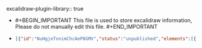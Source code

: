 excalidraw-plugin-library:: true

- #+BEGIN_IMPORTANT
  This file is used to store excalidraw information, Please do not manually edit this file.
  #+END_IMPORTANT
- ```json
  [{"id":"NuHgjeTonimChcAeP8GMV","status":"unpublished","elements":[{"type":"line","version":64,"versionNonce":1456905250,"isDeleted":false,"id":"b0LGhLU7vxwAEQSOv-4x-","fillStyle":"hachure","strokeWidth":1,"strokeStyle":"solid","roughness":1,"opacity":100,"angle":0,"x":591.8055572509766,"y":203.4358139038086,"strokeColor":"#1e1e1e","backgroundColor":"transparent","width":0.267425537109375,"height":499.6719970703125,"seed":226427454,"groupIds":[],"frameId":null,"roundness":{"type":2},"boundElements":[],"updated":1697013439256,"link":null,"locked":false,"startBinding":null,"endBinding":null,"lastCommittedPoint":null,"startArrowhead":null,"endArrowhead":null,"points":[[0,0],[-0.267425537109375,499.6719970703125]]},{"type":"line","version":206,"versionNonce":478818046,"isDeleted":false,"id":"p8MvdNPPGRo7DijIkcv4w","fillStyle":"hachure","strokeWidth":1,"strokeStyle":"solid","roughness":1,"opacity":100,"angle":0,"x":592.7362823486328,"y":701.7884140014648,"strokeColor":"#1e1e1e","backgroundColor":"transparent","width":807.2880859375,"height":3.66571044921875,"seed":1830816382,"groupIds":[],"frameId":null,"roundness":{"type":2},"boundElements":[],"updated":1697013439256,"link":null,"locked":false,"startBinding":null,"endBinding":null,"lastCommittedPoint":null,"startArrowhead":null,"endArrowhead":null,"points":[[0,0],[807.2880859375,3.66571044921875]]},{"type":"text","version":56,"versionNonce":1806878690,"isDeleted":false,"id":"1eSgSKkeqU-Dgm5d-Lqy4","fillStyle":"hachure","strokeWidth":1,"strokeStyle":"solid","roughness":1,"opacity":100,"angle":0,"x":1421.6006622314453,"y":756.3927841186523,"strokeColor":"#1e1e1e","backgroundColor":"transparent","width":84.49990844726562,"height":25,"seed":2079722174,"groupIds":[],"frameId":null,"roundness":null,"boundElements":[],"updated":1697013439256,"link":null,"locked":false,"fontSize":20,"fontFamily":1,"text":"Quantity","textAlign":"left","verticalAlign":"top","containerId":null,"originalText":"Quantity","lineHeight":1.25,"baseline":16},{"type":"text","version":49,"versionNonce":1940365118,"isDeleted":false,"id":"JGAAX-uwlCxT9hcuWnNjE","fillStyle":"hachure","strokeWidth":1,"strokeStyle":"solid","roughness":1,"opacity":100,"angle":0,"x":469.10963439941406,"y":199.5154800415039,"strokeColor":"#1e1e1e","backgroundColor":"transparent","width":47.17994689941406,"height":25,"seed":2023883518,"groupIds":[],"frameId":null,"roundness":null,"boundElements":[],"updated":1697013439256,"link":null,"locked":false,"fontSize":20,"fontFamily":1,"text":"Price","textAlign":"left","verticalAlign":"top","containerId":null,"originalText":"Price","lineHeight":1.25,"baseline":16},{"type":"text","version":37,"versionNonce":926841634,"isDeleted":false,"id":"BdoNO60aZiPJbmp31NdxH","fillStyle":"hachure","strokeWidth":1,"strokeStyle":"solid","roughness":1,"opacity":100,"angle":0,"x":529.4579772949219,"y":245.244873046875,"strokeColor":"#1e1e1e","backgroundColor":"transparent","width":25.15997314453125,"height":25,"seed":2056325054,"groupIds":[],"frameId":null,"roundness":null,"boundElements":[],"updated":1697013439256,"link":null,"locked":false,"fontSize":20,"fontFamily":1,"text":"45","textAlign":"left","verticalAlign":"top","containerId":null,"originalText":"45","lineHeight":1.25,"baseline":16},{"type":"text","version":27,"versionNonce":1045676030,"isDeleted":false,"id":"IWDS2KhSXcyKH4BWiG8K4","fillStyle":"hachure","strokeWidth":1,"strokeStyle":"solid","roughness":1,"opacity":100,"angle":0,"x":527.139892578125,"y":323.78924560546875,"strokeColor":"#1e1e1e","backgroundColor":"transparent","width":26.559982299804688,"height":25,"seed":538966142,"groupIds":[],"frameId":null,"roundness":null,"boundElements":[],"updated":1697013439257,"link":null,"locked":false,"fontSize":20,"fontFamily":1,"text":"40","textAlign":"left","verticalAlign":"top","containerId":null,"originalText":"40","lineHeight":1.25,"baseline":16},{"type":"text","version":49,"versionNonce":1371981538,"isDeleted":false,"id":"6Lqvj8f4I8cXSCsXThe0w","fillStyle":"hachure","strokeWidth":1,"strokeStyle":"solid","roughness":1,"opacity":100,"angle":0,"x":528.5551147460938,"y":402.8841247558594,"strokeColor":"#1e1e1e","backgroundColor":"transparent","width":25.979965209960938,"height":25,"seed":1715708222,"groupIds":[],"frameId":null,"roundness":null,"boundElements":[],"updated":1697013439257,"link":null,"locked":false,"fontSize":20,"fontFamily":1,"text":"35","textAlign":"left","verticalAlign":"top","containerId":null,"originalText":"35","lineHeight":1.25,"baseline":16},{"type":"text","version":41,"versionNonce":1422891682,"isDeleted":false,"id":"vHST6ayQNWUPgnmvQKIwH","fillStyle":"hachure","strokeWidth":1,"strokeStyle":"solid","roughness":1,"opacity":100,"angle":0,"x":526.1866455078125,"y":485.5668640136719,"strokeColor":"#1e1e1e","backgroundColor":"transparent","width":27.379974365234375,"height":25,"seed":2095954082,"groupIds":[],"frameId":null,"roundness":null,"boundElements":[],"updated":1697013439257,"link":null,"locked":false,"fontSize":20,"fontFamily":1,"text":"30","textAlign":"left","verticalAlign":"top","containerId":null,"originalText":"30","lineHeight":1.25,"baseline":16},{"type":"text","version":39,"versionNonce":1434867838,"isDeleted":false,"id":"841p4Okx83ZhuZbmmG7b_","fillStyle":"hachure","strokeWidth":1,"strokeStyle":"solid","roughness":1,"opacity":100,"angle":0,"x":523.8744201660156,"y":579.613525390625,"strokeColor":"#1e1e1e","backgroundColor":"transparent","width":26.5999755859375,"height":25,"seed":920589054,"groupIds":[],"frameId":null,"roundness":null,"boundElements":[],"updated":1697013439257,"link":null,"locked":false,"fontSize":20,"fontFamily":1,"text":"25","textAlign":"left","verticalAlign":"top","containerId":null,"originalText":"25","lineHeight":1.25,"baseline":16},{"type":"text","version":32,"versionNonce":1862792802,"isDeleted":false,"id":"AvQoS-T828eZcLRvuvYEX","fillStyle":"hachure","strokeWidth":1,"strokeStyle":"solid","roughness":1,"opacity":100,"angle":0,"x":607.751220703125,"y":730.0991821289062,"strokeColor":"#1e1e1e","backgroundColor":"transparent","width":41.759979248046875,"height":25,"seed":922262334,"groupIds":[],"frameId":null,"roundness":null,"boundElements":[],"updated":1697013439257,"link":null,"locked":false,"fontSize":20,"fontFamily":1,"text":"200","textAlign":"left","verticalAlign":"top","containerId":null,"originalText":"200","lineHeight":1.25,"baseline":16},{"type":"text","version":45,"versionNonce":1583519934,"isDeleted":false,"id":"6ftbUzecpkW7sCPAxw5LQ","fillStyle":"hachure","strokeWidth":1,"strokeStyle":"solid","roughness":1,"opacity":100,"angle":0,"x":732.812744140625,"y":734.27978515625,"strokeColor":"#1e1e1e","backgroundColor":"transparent","width":40.79997253417969,"height":25,"seed":499697534,"groupIds":[],"frameId":null,"roundness":null,"boundElements":[],"updated":1697013439257,"link":null,"locked":false,"fontSize":20,"fontFamily":1,"text":"240","textAlign":"left","verticalAlign":"top","containerId":null,"originalText":"240","lineHeight":1.25,"baseline":16},{"type":"text","version":52,"versionNonce":557767202,"isDeleted":false,"id":"YAksP4vOImbQqIBL9OAGL","fillStyle":"hachure","strokeWidth":1,"strokeStyle":"solid","roughness":1,"opacity":100,"angle":0,"x":870.4518432617188,"y":732.3433227539062,"strokeColor":"#1e1e1e","backgroundColor":"transparent","width":43.29997253417969,"height":25,"seed":1473283390,"groupIds":[],"frameId":null,"roundness":null,"boundElements":[],"updated":1697013439257,"link":null,"locked":false,"fontSize":20,"fontFamily":1,"text":"280","textAlign":"left","verticalAlign":"top","containerId":null,"originalText":"280","lineHeight":1.25,"baseline":16},{"type":"text","version":39,"versionNonce":978112766,"isDeleted":false,"id":"pDWTnGP3ikYTzwhqVpdCk","fillStyle":"hachure","strokeWidth":1,"strokeStyle":"solid","roughness":1,"opacity":100,"angle":0,"x":1006.5452270507812,"y":733.4299926757812,"strokeColor":"#1e1e1e","backgroundColor":"transparent","width":41.619964599609375,"height":25,"seed":915156770,"groupIds":[],"frameId":null,"roundness":null,"boundElements":[],"updated":1697013439257,"link":null,"locked":false,"fontSize":20,"fontFamily":1,"text":"320","textAlign":"left","verticalAlign":"top","containerId":null,"originalText":"320","lineHeight":1.25,"baseline":16},{"type":"text","version":44,"versionNonce":2053326306,"isDeleted":false,"id":"h3wc0HbPBq_DeH9JGK-30","fillStyle":"hachure","strokeWidth":1,"strokeStyle":"solid","roughness":1,"opacity":100,"angle":0,"x":1132.4799194335938,"y":733.9320068359375,"strokeColor":"#1e1e1e","backgroundColor":"transparent","width":40.179962158203125,"height":25,"seed":1830881826,"groupIds":[],"frameId":null,"roundness":null,"boundElements":[],"updated":1697013439257,"link":null,"locked":false,"fontSize":20,"fontFamily":1,"text":"360","textAlign":"left","verticalAlign":"top","containerId":null,"originalText":"360","lineHeight":1.25,"baseline":16},{"type":"text","version":42,"versionNonce":1401174434,"isDeleted":false,"id":"TRDn0SQdwc8OW7sbCWo-2","fillStyle":"hachure","strokeWidth":1,"strokeStyle":"solid","roughness":1,"opacity":100,"angle":0,"x":1271.1741943359375,"y":734.0596923828125,"strokeColor":"#1e1e1e","backgroundColor":"transparent","width":40.319976806640625,"height":25,"seed":1515534370,"groupIds":[],"frameId":null,"roundness":null,"boundElements":[],"updated":1697013439257,"link":null,"locked":false,"fontSize":20,"fontFamily":1,"text":"400","textAlign":"left","verticalAlign":"top","containerId":null,"originalText":"400","lineHeight":1.25,"baseline":16},{"type":"freedraw","version":4,"versionNonce":1590249918,"isDeleted":false,"id":"EMsW1JSjZqXwlHUMaxdi5","fillStyle":"hachure","strokeWidth":1,"strokeStyle":"solid","roughness":1,"opacity":100,"angle":0,"x":631.014892578125,"y":257.5401306152344,"strokeColor":"#1971c2","backgroundColor":"transparent","width":0.0001,"height":0.0001,"seed":1211709438,"groupIds":[],"frameId":null,"roundness":null,"boundElements":[],"updated":1697013439257,"link":null,"locked":false,"points":[[0,0],[0.0001,0.0001]],"lastCommittedPoint":null,"simulatePressure":true,"pressures":[]},{"type":"freedraw","version":4,"versionNonce":1150794018,"isDeleted":false,"id":"Q7MAY6Yi1OLfWlKlTiQaw","fillStyle":"hachure","strokeWidth":1,"strokeStyle":"solid","roughness":1,"opacity":100,"angle":0,"x":631.014892578125,"y":257.5401306152344,"strokeColor":"#1971c2","backgroundColor":"transparent","width":0.0001,"height":0.0001,"seed":1495048866,"groupIds":[],"frameId":null,"roundness":null,"boundElements":[],"updated":1697013439257,"link":null,"locked":false,"points":[[0,0],[0.0001,0.0001]],"lastCommittedPoint":null,"simulatePressure":true,"pressures":[]},{"type":"freedraw","version":36,"versionNonce":1018520062,"isDeleted":false,"id":"nETDQVFFQVvPpDurBsMD3","fillStyle":"hachure","strokeWidth":1,"strokeStyle":"solid","roughness":1,"opacity":100,"angle":0,"x":631.014892578125,"y":256.73779296875,"strokeColor":"#1971c2","backgroundColor":"transparent","width":15.41534423828125,"height":17.283920288085938,"seed":1000018110,"groupIds":[],"frameId":null,"roundness":null,"boundElements":[],"updated":1697013439257,"link":null,"locked":false,"points":[[0,0],[0,-0.310211181640625],[0.72027587890625,-1.0305328369140625],[0.72027587890625,-1.9434051513671875],[0.72027587890625,-2.6637115478515625],[1.3157958984375,-3.25921630859375],[1.86138916015625,-3.25921630859375],[5.69830322265625,-3.25921630859375],[8.25146484375,-3.25921630859375],[9.82757568359375,-1.6830902099609375],[7.2886962890625,3.05242919921875],[5.64837646484375,3.05242919921875],[3.31982421875,4.682037353515625],[0.7452392578125,6.354461669921875],[-0.15692138671875,7.256622314453125],[-1.982666015625,7.256622314453125],[-2.61383056640625,7.256622314453125],[-3.9332275390625,4.924530029296875],[-5.5877685546875,-3.6871337890625],[-5.5877685546875,-7.8556671142578125],[-5.5877685546875,-8.69366455078125],[-5.5877685546875,-9.574432373046875],[-4.66424560546875,-10.027297973632812],[-0.83087158203125,-6.6183013916015625],[0.83795166015625,-3.2806243896484375],[0.83795166015625,-1.8221588134765625],[0.83795166015625,0.68109130859375],[0.83795166015625,4.025909423828125],[0.83795166015625,4.6927490234375],[2.043212890625,4.200653076171875],[2.043212890625,2.242950439453125],[2.043212890625,0.566986083984375],[0,0]],"lastCommittedPoint":null,"simulatePressure":true,"pressures":[]},{"type":"freedraw","version":9,"versionNonce":491275490,"isDeleted":false,"id":"dvmzFduePktUr1-t5QNee","fillStyle":"hachure","strokeWidth":4,"strokeStyle":"solid","roughness":1,"opacity":100,"angle":0,"x":629.520751953125,"y":256.02105712890625,"strokeColor":"#1971c2","backgroundColor":"transparent","width":2.51751708984375,"height":1.9255828857421875,"seed":673466850,"groupIds":[],"frameId":null,"roundness":null,"boundElements":[],"updated":1697013439257,"link":null,"locked":false,"points":[[0,0],[0.470703125,-0.4742584228515625],[1.63677978515625,-1.0448150634765625],[2.089599609375,-1.4976806640625],[2.51751708984375,-1.9255828857421875],[0,0]],"lastCommittedPoint":null,"simulatePressure":true,"pressures":[]},{"type":"freedraw","version":4,"versionNonce":1844736574,"isDeleted":false,"id":"AB2ShiOixFMZwLbDHSDuu","fillStyle":"hachure","strokeWidth":4,"strokeStyle":"solid","roughness":1,"opacity":100,"angle":0,"x":668.3463134765625,"y":337.6695251464844,"strokeColor":"#1971c2","backgroundColor":"transparent","width":0.0001,"height":0.0001,"seed":812075234,"groupIds":[],"frameId":null,"roundness":null,"boundElements":[],"updated":1697013439257,"link":null,"locked":false,"points":[[0,0],[0.0001,0.0001]],"lastCommittedPoint":null,"simulatePressure":true,"pressures":[]},{"type":"freedraw","version":3,"versionNonce":1909422782,"isDeleted":false,"id":"kwQaWHtDiCGkqSJjMP3W6","fillStyle":"hachure","strokeWidth":4,"strokeStyle":"solid","roughness":1,"opacity":100,"angle":0,"x":768.8226928710938,"y":414.9247741699219,"strokeColor":"#1971c2","backgroundColor":"transparent","width":0.0001,"height":0.0001,"seed":2103933566,"groupIds":[],"frameId":null,"roundness":null,"boundElements":[],"updated":1697013441790,"link":null,"locked":false,"points":[[0,0],[0.0001,0.0001]],"lastCommittedPoint":null,"simulatePressure":true,"pressures":[]},{"type":"freedraw","version":3,"versionNonce":305513442,"isDeleted":false,"id":"v8DrrWTVcKQBSsXm3U5d3","fillStyle":"hachure","strokeWidth":4,"strokeStyle":"solid","roughness":1,"opacity":100,"angle":0,"x":905.9637451171875,"y":493.6242370605469,"strokeColor":"#1971c2","backgroundColor":"transparent","width":0.0001,"height":0.0001,"seed":1896421410,"groupIds":[],"frameId":null,"roundness":null,"boundElements":[],"updated":1697013456822,"link":null,"locked":false,"points":[[0,0],[0.0001,0.0001]],"lastCommittedPoint":null,"simulatePressure":true,"pressures":[]},{"type":"freedraw","version":3,"versionNonce":107957118,"isDeleted":false,"id":"BjTNP_Xx9tHHfl6i4JDZ5","fillStyle":"hachure","strokeWidth":4,"strokeStyle":"solid","roughness":1,"opacity":100,"angle":0,"x":1186.1044921875,"y":611.2312622070312,"strokeColor":"#1971c2","backgroundColor":"transparent","width":0.0001,"height":0.0001,"seed":669147966,"groupIds":[],"frameId":null,"roundness":null,"boundElements":[],"updated":1697013470659,"link":null,"locked":false,"points":[[0,0],[0.0001,0.0001]],"lastCommittedPoint":null,"simulatePressure":true,"pressures":[]},{"type":"freedraw","version":3,"versionNonce":374535970,"isDeleted":false,"id":"MzHJJuNpgLsUjFKR9yxXM","fillStyle":"hachure","strokeWidth":4,"strokeStyle":"solid","roughness":1,"opacity":100,"angle":0,"x":1186.1044921875,"y":611.2312622070312,"strokeColor":"#1971c2","backgroundColor":"transparent","width":0.0001,"height":0.0001,"seed":1402712930,"groupIds":[],"frameId":null,"roundness":null,"boundElements":[],"updated":1697013471374,"link":null,"locked":false,"points":[[0,0],[0.0001,0.0001]],"lastCommittedPoint":null,"simulatePressure":true,"pressures":[]},{"type":"freedraw","version":3,"versionNonce":1456460862,"isDeleted":false,"id":"c3cATlywEBKFdvNafVpRw","fillStyle":"hachure","strokeWidth":4,"strokeStyle":"solid","roughness":1,"opacity":100,"angle":0,"x":1018.2147827148438,"y":243.88629150390625,"strokeColor":"#e03131","backgroundColor":"transparent","width":0.0001,"height":0.0001,"seed":1708459006,"groupIds":[],"frameId":null,"roundness":null,"boundElements":[],"updated":1697013504748,"link":null,"locked":false,"points":[[0,0],[0.0001,0.0001]],"lastCommittedPoint":null,"simulatePressure":true,"pressures":[]},{"type":"freedraw","version":3,"versionNonce":1847456354,"isDeleted":false,"id":"WCAiqBp5VuYj4RfkK3e81","fillStyle":"hachure","strokeWidth":4,"strokeStyle":"solid","roughness":1,"opacity":100,"angle":0,"x":1007.1319580078125,"y":332.28857421875,"strokeColor":"#e03131","backgroundColor":"transparent","width":0.0001,"height":0.0001,"seed":502601378,"groupIds":[],"frameId":null,"roundness":null,"boundElements":[],"updated":1697013517650,"link":null,"locked":false,"points":[[0,0],[0.0001,0.0001]],"lastCommittedPoint":null,"simulatePressure":true,"pressures":[]},{"type":"freedraw","version":3,"versionNonce":1158419710,"isDeleted":false,"id":"Oq-SZ_Co47pZAaLo9yBIq","fillStyle":"hachure","strokeWidth":4,"strokeStyle":"solid","roughness":1,"opacity":100,"angle":0,"x":965.6355590820312,"y":406.8979187011719,"strokeColor":"#e03131","backgroundColor":"transparent","width":0.0001,"height":0.0001,"seed":12213438,"groupIds":[],"frameId":null,"roundness":null,"boundElements":[],"updated":1697013530841,"link":null,"locked":false,"points":[[0,0],[0.0001,0.0001]],"lastCommittedPoint":null,"simulatePressure":true,"pressures":[]},{"type":"freedraw","version":3,"versionNonce":1342944674,"isDeleted":false,"id":"sC-v3lS3KVj1ayTG4VOt4","fillStyle":"hachure","strokeWidth":4,"strokeStyle":"solid","roughness":1,"opacity":100,"angle":0,"x":905.9922485351562,"y":496.337890625,"strokeColor":"#e03131","backgroundColor":"transparent","width":0.0001,"height":0.0001,"seed":1898594786,"groupIds":[],"frameId":null,"roundness":null,"boundElements":[],"updated":1697013546010,"link":null,"locked":false,"points":[[0,0],[0.0001,0.0001]],"lastCommittedPoint":null,"simulatePressure":true,"pressures":[]},{"type":"freedraw","version":3,"versionNonce":85921214,"isDeleted":false,"id":"O1-tomHaAFWdIUjlqFNvF","fillStyle":"hachure","strokeWidth":4,"strokeStyle":"solid","roughness":1,"opacity":100,"angle":0,"x":635.6362915039062,"y":584.900634765625,"strokeColor":"#e03131","backgroundColor":"transparent","width":0.0001,"height":0.0001,"seed":1340960126,"groupIds":[],"frameId":null,"roundness":null,"boundElements":[],"updated":1697013555680,"link":null,"locked":false,"points":[[0,0],[0.0001,0.0001]],"lastCommittedPoint":null,"simulatePressure":true,"pressures":[]},{"type":"text","version":2,"versionNonce":464692734,"isDeleted":false,"id":"fer-a2gTUGmPEbTDGSmwP","fillStyle":"hachure","strokeWidth":4,"strokeStyle":"solid","roughness":1,"opacity":100,"angle":0,"x":1078.250244140625,"y":222.53724670410156,"strokeColor":"#e03131","backgroundColor":"transparent","width":12.159988403320312,"height":25,"seed":711996706,"groupIds":[],"frameId":null,"roundness":null,"boundElements":[],"updated":1697013587212,"link":null,"locked":false,"fontSize":20,"fontFamily":1,"text":"S","textAlign":"left","verticalAlign":"top","containerId":null,"originalText":"S","lineHeight":1.25,"baseline":16},{"type":"text","version":2,"versionNonce":1583010978,"isDeleted":false,"id":"iVlD70bXR3DWZMAVLcOy0","fillStyle":"hachure","strokeWidth":4,"strokeStyle":"solid","roughness":1,"opacity":100,"angle":0,"x":1244.735107421875,"y":571.9171752929688,"strokeColor":"#1971c2","backgroundColor":"transparent","width":15.599990844726562,"height":25,"seed":78198334,"groupIds":[],"frameId":null,"roundness":null,"boundElements":[],"updated":1697013594345,"link":null,"locked":false,"fontSize":20,"fontFamily":1,"text":"D","textAlign":"left","verticalAlign":"top","containerId":null,"originalText":"D","lineHeight":1.25,"baseline":16}],"created":1697013876333},{"id":"xnu8rZ63GS7dc46tRP41F","status":"unpublished","elements":[{"type":"line","version":58,"versionNonce":2053096603,"isDeleted":false,"id":"qfu1Rr4Y57uQNsQ3juU5c","fillStyle":"hachure","strokeWidth":1,"strokeStyle":"solid","roughness":1,"opacity":100,"angle":0,"x":504.52874755859375,"y":171.87646484375,"strokeColor":"#1e1e1e","backgroundColor":"transparent","width":0.267425537109375,"height":499.6719970703125,"seed":1957521077,"groupIds":[],"frameId":null,"roundness":{"type":2},"boundElements":[],"updated":1696407540394,"link":null,"locked":false,"startBinding":null,"endBinding":null,"lastCommittedPoint":null,"startArrowhead":null,"endArrowhead":null,"points":[[0,0],[-0.267425537109375,499.6719970703125]]},{"type":"line","version":148,"versionNonce":988247771,"isDeleted":false,"id":"plNf8okmHucQoizsNYuBZ","fillStyle":"hachure","strokeWidth":1,"strokeStyle":"solid","roughness":1,"opacity":100,"angle":0,"x":505.45947265625,"y":670.2290649414062,"strokeColor":"#1e1e1e","backgroundColor":"transparent","width":608.382080078125,"height":0.88433837890625,"seed":803251861,"groupIds":[],"frameId":null,"roundness":{"type":2},"boundElements":[],"updated":1696407555123,"link":null,"locked":false,"startBinding":null,"endBinding":null,"lastCommittedPoint":null,"startArrowhead":null,"endArrowhead":null,"points":[[0,0],[608.382080078125,-0.88433837890625]]},{"type":"text","version":11,"versionNonce":764753045,"isDeleted":false,"id":"8uhMbVgDXTgKmS6Oxhcm3","fillStyle":"hachure","strokeWidth":1,"strokeStyle":"solid","roughness":1,"opacity":100,"angle":0,"x":1110,"y":728,"strokeColor":"#1e1e1e","backgroundColor":"transparent","width":84.49990844726562,"height":25,"seed":276063669,"groupIds":[],"frameId":null,"roundness":null,"boundElements":[],"updated":1696407562439,"link":null,"locked":false,"fontSize":20,"fontFamily":1,"text":"Quantity","textAlign":"left","verticalAlign":"top","containerId":null,"originalText":"Quantity","lineHeight":1.25,"baseline":16},{"type":"text","version":43,"versionNonce":1996178837,"isDeleted":false,"id":"HUH7RfOee6IEQxVS9iw4x","fillStyle":"hachure","strokeWidth":1,"strokeStyle":"solid","roughness":1,"opacity":100,"angle":0,"x":381.83282470703125,"y":167.9561309814453,"strokeColor":"#1e1e1e","backgroundColor":"transparent","width":47.17994689941406,"height":25,"seed":1078383445,"groupIds":[],"frameId":null,"roundness":null,"boundElements":[],"updated":1696407568583,"link":null,"locked":false,"fontSize":20,"fontFamily":1,"text":"Price","textAlign":"left","verticalAlign":"top","containerId":null,"originalText":"Price","lineHeight":1.25,"baseline":16},{"type":"line","version":94,"versionNonce":1825076123,"isDeleted":false,"id":"9v4hF-gEhUxHPMmsvCjw3","fillStyle":"hachure","strokeWidth":1,"strokeStyle":"solid","roughness":1,"opacity":100,"angle":0,"x":562.8098754882812,"y":220.1231231689453,"strokeColor":"#1971c2","backgroundColor":"transparent","width":463.34259033203125,"height":356.2621307373047,"seed":923257589,"groupIds":[],"frameId":null,"roundness":{"type":2},"boundElements":[],"updated":1696407577966,"link":null,"locked":false,"startBinding":null,"endBinding":null,"lastCommittedPoint":null,"startArrowhead":null,"endArrowhead":null,"points":[[0,0],[463.34259033203125,356.2621307373047]]},{"type":"text","version":2,"versionNonce":1905166555,"isDeleted":false,"id":"X_r84GnwlhX86UJuS8Ulj","fillStyle":"hachure","strokeWidth":1,"strokeStyle":"solid","roughness":1,"opacity":100,"angle":0,"x":1069,"y":579,"strokeColor":"#1971c2","backgroundColor":"transparent","width":15.599990844726562,"height":25,"seed":339127541,"groupIds":[],"frameId":null,"roundness":null,"boundElements":[],"updated":1696407580327,"link":null,"locked":false,"fontSize":20,"fontFamily":1,"text":"D","textAlign":"left","verticalAlign":"top","containerId":null,"originalText":"D","lineHeight":1.25,"baseline":16},{"type":"line","version":89,"versionNonce":571017467,"isDeleted":false,"id":"f_56p3JikMe90ps44RDSo","fillStyle":"hachure","strokeWidth":1,"strokeStyle":"solid","roughness":1,"opacity":100,"angle":0,"x":612.4400634765625,"y":569.6314086914062,"strokeColor":"#e03131","backgroundColor":"transparent","width":340.1942138671875,"height":365.5298767089844,"seed":505329019,"groupIds":[],"frameId":null,"roundness":{"type":2},"boundElements":[],"updated":1696407589082,"link":null,"locked":false,"startBinding":null,"endBinding":null,"lastCommittedPoint":null,"startArrowhead":null,"endArrowhead":null,"points":[[0,0],[340.1942138671875,-365.5298767089844]]},{"type":"text","version":20,"versionNonce":112677045,"isDeleted":false,"id":"wFj0rcKr95iuUMmIY-_5L","fillStyle":"hachure","strokeWidth":1,"strokeStyle":"solid","roughness":1,"opacity":100,"angle":0,"x":981.9368286132812,"y":185.66944885253906,"strokeColor":"#e03131","backgroundColor":"transparent","width":12.159988403320312,"height":25,"seed":1614121365,"groupIds":[],"frameId":null,"roundness":null,"boundElements":[],"updated":1696407595183,"link":null,"locked":false,"fontSize":20,"fontFamily":1,"text":"S","textAlign":"left","verticalAlign":"top","containerId":null,"originalText":"S","lineHeight":1.25,"baseline":16}],"created":1696407609109}]
  ```